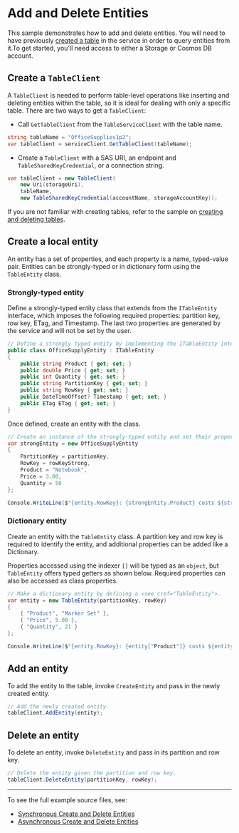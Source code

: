# Add and Delete Entities

This sample demonstrates how to add and delete entities. You will need to have previously [created a table](https://github.com/Azure/azure-sdk-for-net/blob/main/sdk/tables/Azure.Data.Tables/samples/Sample1CreateDeleteTables.md) in the service in order to query entities from it.To get started, you'll need access to either a Storage or Cosmos DB account.

## Create a `TableClient`

A `TableClient` is needed to perform table-level operations like inserting and deleting entities within the table, so it is ideal for dealing with only a specific table. There are two ways to get a `TableClient`:
- Call `GetTableClient` from the `TableServiceClient` with the table name.

```C# Snippet:TablesSample1GetTableClient
string tableName = "OfficeSupplies1p2";
var tableClient = serviceClient.GetTableClient(tableName);
```

- Create a `TableClient` with a SAS URI, an endpoint and `TableSharedKeyCredential`, or a connection string.

```C# Snippet:TablesSample1CreateTableClient
var tableClient = new TableClient(
    new Uri(storageUri),
    tableName,
    new TableSharedKeyCredential(accountName, storageAccountKey));
```

If you are not familiar with creating tables, refer to the sample on [creating and deleting tables](https://github.com/Azure/azure-sdk-for-net/blob/main/sdk/tables/Azure.Data.Tables/samples/Sample1CreateDeleteTables.md).

## Create a local entity

An entity has a set of properties, and each property is a name, typed-value pair. Entities can be strongly-typed or in dictionary form using the `TableEntity` class.

### Strongly-typed entity

Define a strongly-typed entity class that extends from the `ITableEntity` interface, which imposes the following required properties: partition key, row key, ETag, and Timestamp. The last two properties are generated by the service and will not be set by the user.

```C# Snippet:TablesSample2DefineStronglyTypedEntity
// Define a strongly typed entity by implementing the ITableEntity interface.
public class OfficeSupplyEntity : ITableEntity
{
    public string Product { get; set; }
    public double Price { get; set; }
    public int Quantity { get; set; }
    public string PartitionKey { get; set; }
    public string RowKey { get; set; }
    public DateTimeOffset? Timestamp { get; set; }
    public ETag ETag { get; set; }
}
```

Once defined, create an entity with the class.

```C# Snippet:TablesSample2CreateStronglyTypedEntity
// Create an instance of the strongly-typed entity and set their properties.
var strongEntity = new OfficeSupplyEntity
{
    PartitionKey = partitionKey,
    RowKey = rowKeyStrong,
    Product = "Notebook",
    Price = 3.00,
    Quantity = 50
};

Console.WriteLine($"{entity.RowKey}: {strongEntity.Product} costs ${strongEntity.Price}.");
```

### Dictionary entity

Create an entity with the `TableEntity` class. A partition key and row key is required to identify the entity, and additional properties can be added like a Dictionary.

Properties accessed using the indexer `[]` will be typed as an `object`, but `TableEntity` offers typed getters as shown below. Required properties can also be accessed as class properties.

```C# Snippet:TablesSample2CreateDictionaryEntity
// Make a dictionary entity by defining a <see cref="TableEntity">.
var entity = new TableEntity(partitionKey, rowKey)
{
    { "Product", "Marker Set" },
    { "Price", 5.00 },
    { "Quantity", 21 }
};

Console.WriteLine($"{entity.RowKey}: {entity["Product"]} costs ${entity.GetDouble("Price")}.");
```

## Add an entity

To add the entity to the table, invoke `CreateEntity` and pass in the newly created entity.

```C# Snippet:TablesSample2AddEntity
// Add the newly created entity.
tableClient.AddEntity(entity);
```

## Delete an entity

To delete an entity, invoke `DeleteEntity` and pass in its partition and row key.

```C# Snippet:TablesSample2DeleteEntity
// Delete the entity given the partition and row key.
tableClient.DeleteEntity(partitionKey, rowKey);
```

---
To see the full example source files, see:
- [Synchronous Create and Delete Entities](https://github.com/Azure/azure-sdk-for-net/blob/main/sdk/tables/Azure.Data.Tables/tests/samples/Sample2_CreateDeleteEntities.cs)
- [Asynchronous Create and Delete Entities](https://github.com/Azure/azure-sdk-for-net/blob/main/sdk/tables/Azure.Data.Tables/tests/samples/Sample2_CreateDeleteEntitiesAsync.cs)
